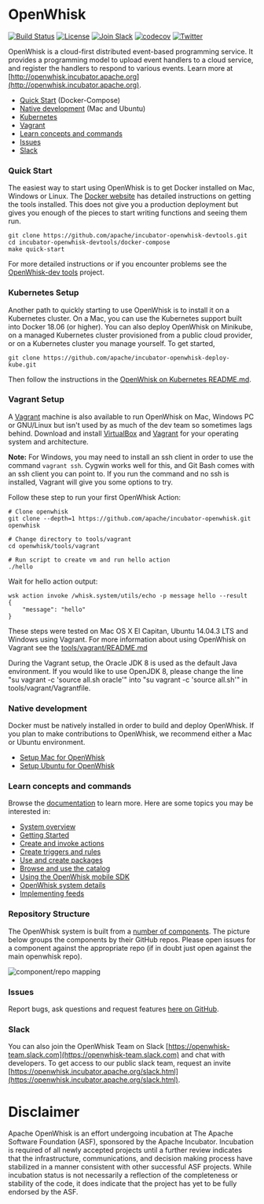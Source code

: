 <!--
#
# Licensed to the Apache Software Foundation (ASF) under one or more
# contributor license agreements.  See the NOTICE file distributed with
# this work for additional information regarding copyright ownership.
# The ASF licenses this file to You under the Apache License, Version 2.0
# (the "License"); you may not use this file except in compliance with
# the License.  You may obtain a copy of the License at
#
#     http://www.apache.org/licenses/LICENSE-2.0
#
# Unless required by applicable law or agreed to in writing, software
# distributed under the License is distributed on an "AS IS" BASIS,
# WITHOUT WARRANTIES OR CONDITIONS OF ANY KIND, either express or implied.
# See the License for the specific language governing permissions and
# limitations under the License.
#
-->

# OpenWhisk

[![Build Status](https://travis-ci.org/apache/incubator-openwhisk.svg?branch=master)](https://travis-ci.org/apache/incubator-openwhisk)
[![License](https://img.shields.io/badge/license-Apache--2.0-blue.svg)](http://www.apache.org/licenses/LICENSE-2.0)
[![Join Slack](https://img.shields.io/badge/join-slack-9B69A0.svg)](http://slack.openwhisk.org/)
[![codecov](https://codecov.io/gh/apache/incubator-openwhisk/branch/master/graph/badge.svg)](https://codecov.io/gh/apache/incubator-openwhisk)
[![Twitter](https://img.shields.io/twitter/follow/openwhisk.svg?style=social&logo=twitter)](https://twitter.com/intent/follow?screen_name=openwhisk)

OpenWhisk is a cloud-first distributed event-based programming service. It
provides a programming model to upload event handlers to a cloud service, and
register the handlers to respond to various events. Learn more at
[http://openwhisk.incubator.apache.org](http://openwhisk.incubator.apache.org).

- [Quick Start](#quick-start) (Docker-Compose)
- [Native development](#native-development) (Mac and Ubuntu)
- [Kubernetes](#kubernetes-setup)
- [Vagrant](#vagrant-setup)
- [Learn concepts and commands](#learn-concepts-and-commands)
- [Issues](#issues)
- [Slack](#slack)

### Quick Start

The easiest way to start using OpenWhisk is to get Docker installed on Mac,
Windows or Linux. The [Docker website](https://docs.docker.com/install/) has
detailed instructions on getting the tools installed. This does not give you a
production deployment but gives you enough of the pieces to start writing
functions and seeing them run.

```
git clone https://github.com/apache/incubator-openwhisk-devtools.git
cd incubator-openwhisk-devtools/docker-compose
make quick-start
```

For more detailed instructions or if you encounter problems see the
[OpenWhisk-dev tools](https://github.com/apache/incubator-openwhisk-devtools/blob/master/docker-compose/README.md)
project.

### Kubernetes Setup

Another path to quickly starting to use OpenWhisk is to install it on a
Kubernetes cluster. On a Mac, you can use the Kubernetes support built into
Docker 18.06 (or higher). You can also deploy OpenWhisk on Minikube, on a
managed Kubernetes cluster provisioned from a public cloud provider, or on a
Kubernetes cluster you manage yourself. To get started,

```
git clone https://github.com/apache/incubator-openwhisk-deploy-kube.git
```

Then follow the instructions in the
[OpenWhisk on Kubernetes README.md](https://github.com/apache/incubator-openwhisk-deploy-kube/blob/master/README.md).

### Vagrant Setup

A [Vagrant](http://vagrantup.com) machine is also available to run OpenWhisk on
Mac, Windows PC or GNU/Linux but isn't used by as much of the dev team so
sometimes lags behind. Download and install
[VirtualBox](https://www.virtualbox.org/wiki/Downloads) and
[Vagrant](https://www.vagrantup.com/downloads.html) for your operating system
and architecture.

**Note:** For Windows, you may need to install an ssh client in order to use the
command `vagrant ssh`. Cygwin works well for this, and Git Bash comes with an
ssh client you can point to. If you run the command and no ssh is installed,
Vagrant will give you some options to try.

Follow these step to run your first OpenWhisk Action:

```
# Clone openwhisk
git clone --depth=1 https://github.com/apache/incubator-openwhisk.git openwhisk

# Change directory to tools/vagrant
cd openwhisk/tools/vagrant

# Run script to create vm and run hello action
./hello
```

Wait for hello action output:

```
wsk action invoke /whisk.system/utils/echo -p message hello --result
{
    "message": "hello"
}
```

These steps were tested on Mac OS X El Capitan, Ubuntu 14.04.3 LTS and Windows
using Vagrant. For more information about using OpenWhisk on Vagrant see the
[tools/vagrant/README.md](tools/vagrant/README.md)

During the Vagrant setup, the Oracle JDK 8 is used as the default Java
environment. If you would like to use OpenJDK 8, please change the line "su
vagrant -c 'source all.sh oracle'" into "su vagrant -c 'source all.sh'" in
tools/vagrant/Vagrantfile.

### Native development

Docker must be natively installed in order to build and deploy OpenWhisk. If you
plan to make contributions to OpenWhisk, we recommend either a Mac or Ubuntu
environment.

- [Setup Mac for OpenWhisk](tools/macos/README.md)
- [Setup Ubuntu for OpenWhisk](tools/ubuntu-setup/README.md)

### Learn concepts and commands

Browse the [documentation](docs/) to learn more. Here are some topics you may be
interested in:

- [System overview](docs/about.md)
- [Getting Started](docs/README.md)
- [Create and invoke actions](docs/actions.md)
- [Create triggers and rules](docs/triggers_rules.md)
- [Use and create packages](docs/packages.md)
- [Browse and use the catalog](docs/catalog.md)
- [Using the OpenWhisk mobile SDK](docs/mobile_sdk.md)
- [OpenWhisk system details](docs/reference.md)
- [Implementing feeds](docs/feeds.md)

### Repository Structure

The OpenWhisk system is built from a
[number of components](docs/dev/modules.md). The picture below groups the
components by their GitHub repos. Please open issues for a component against the
appropriate repo (if in doubt just open against the main openwhisk repo).

![component/repo mapping](docs/images/components_to_repos.png)

### Issues

Report bugs, ask questions and request features [here on GitHub](../../issues).

### Slack

You can also join the OpenWhisk Team on Slack
[https://openwhisk-team.slack.com](https://openwhisk-team.slack.com) and chat
with developers. To get access to our public slack team, request an invite
[https://openwhisk.incubator.apache.org/slack.html](https://openwhisk.incubator.apache.org/slack.html).

# Disclaimer

Apache OpenWhisk is an effort undergoing incubation at The Apache Software
Foundation (ASF), sponsored by the Apache Incubator. Incubation is required of
all newly accepted projects until a further review indicates that the
infrastructure, communications, and decision making process have stabilized in a
manner consistent with other successful ASF projects. While incubation status is
not necessarily a reflection of the completeness or stability of the code, it
does indicate that the project has yet to be fully endorsed by the ASF.
